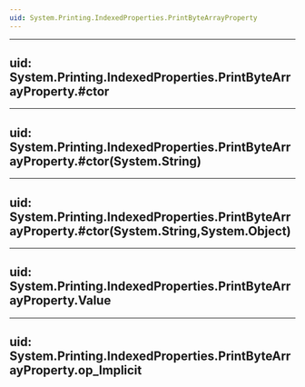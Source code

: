 ```yaml
---
uid: System.Printing.IndexedProperties.PrintByteArrayProperty
---
```


---
uid: System.Printing.IndexedProperties.PrintByteArrayProperty.#ctor
---

---
uid: System.Printing.IndexedProperties.PrintByteArrayProperty.#ctor(System.String)
---

---
uid: System.Printing.IndexedProperties.PrintByteArrayProperty.#ctor(System.String,System.Object)
---

---
uid: System.Printing.IndexedProperties.PrintByteArrayProperty.Value
---

---
uid: System.Printing.IndexedProperties.PrintByteArrayProperty.op_Implicit
---
